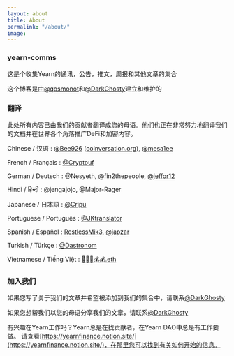 ```yaml
---
layout: about
title: About
permalink: "/about/"
image:
---
```


### yearn-comms

这是个收集Yearn的通讯，公告，推文，周报和其他文章的集合

这个博客是由[@qosmonot](https://twitter.com/cryptouf)和[@DarkGhosty](https://t.me/DarkGhosty)建立和维护的

### 翻译

此处所有内容已由我们的贡献者翻译成您的母语。他们也正在非常努力地翻译我们的文档并在世界各个角落推广DeFi和加密内容。

Chinese / 汉语 : [@Bee926](https://twitter.com/bee_926) ([coinversation.org](http://coinversation.org/)), [@mesa1ee](https://twitter.com/mesa1ee)

French / Français :  [@Cryptouf](https://twitter.com/cryptouf)

German / Deutsch : @Nesyeth, @fin2thepeople, [@jeffor12](https://twitter.com/jeff84431381)

Hindi / हिन्दी : @jengajojo, @Major-Rager

Japanese / 日本語 : [@Cripu](https://twitter.com/CRYPTANNEWS)

Portuguese / Português : [@JKtranslator](https://twitter.com/jameskbh)

Spanish / Español : [RestlessMik3](https://twitter.com/margjr84), [@japzar](https://twitter.com/OraculumEth)

Turkish / Türkçe : [@Dastronom](https://twitter.com/Dastronomm)

Vietnamese / Tiếng Việt : [🤖💵💵💰💰.eth](https://y.at/robot.banknote.banknote.money-bag.money-bag)

### 加入我们

如果您写了关于我们的文章并希望被添加到我们的集合中，请联系[@DarkGhosty](https://t.me/DarkGhosty)

如果您想帮我们以您的母语分享我们的文章，请联系[@DarkGhosty](https://t.me/DarkGhosty)

有兴趣在Yearn工作吗？Yearn总是在找贡献者，在Yearn DAO中总是有工作要做。 请查看[https://yearnfinance.notion.site/](https://yearnfinance.notion.site/)，在那里您可以找到有关如何开始的信息。
